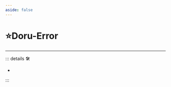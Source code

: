 ```yaml
---
aside: false
---
```

# ⭐<labor>Doru</labor>-Error

---

<!-- =================================================== -->
<!-- =================================================== -->
<!-- =================================================== -->
<!-- =================================================== -->
<!-- =================================================== -->
::: details 🛠

-

:::
